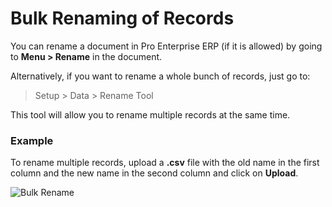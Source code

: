 <!-- add-breadcrumbs -->
# Bulk Renaming of Records

You can rename a document in Pro Enterprise ERP (if it is allowed) by going to **Menu > Rename** in the document.

Alternatively, if you want to rename a whole bunch of records, just go to:

> Setup > Data > Rename Tool

This tool will allow you to rename multiple records at the same time.

### Example

To rename multiple records, upload a **.csv** file with the old name in the first column and the new name in the second column and click on **Upload**.

<img class="screenshot" alt="Bulk Rename" src="/docs/assets/img/setup/data/rename.png">